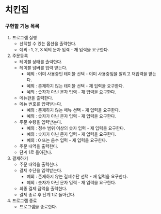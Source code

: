 # 치킨집

### 구현할 기능 목록

1. 프로그램 실행
    - 선택할 수 있는 옵션을 출력한다.
    - 예외 : 1, 2, 3 외의 문자 입력 - 재 입력을 요구한다.
2. 주문등록
    - 테이블 상태를 출력한다.
    - 테이블 넘버를 입력 받는다.
        - 예외 : 이미 사용중인 테이블 선택 - 이미 사용중임을 알리고 재입력을 받는다.
        - 예외 : 존재하지 않는 테이블 선택 - 재 입력을 요구한다.
        - 예외 : 숫자가 아닌 문자 입력 - 재 입력을 요구한다.
    - 메뉴판을 출력한다.
    - 메뉴 번호를 입력받는다.
        - 예외 : 존재하지 않는 메뉴 선택 - 재 입력을 요구한다.
        - 예외 : 숫자가 아닌 문자 입력 - 재 입력을 요구한다.
    - 주문 수량을 입력받는다.
        - 예외 : 정수 범위 이상의 숫자 입력 - 재 입력을 요구한다.
        - 예외 : 숫자가 아닌 문자 입력 - 재 입력을 요구한다.
        - 예외 : 0 또는 음수 입력 - 재 입력을 요구한다.
    - 주문 내역을 출력한다.
    - 단계 1로 돌아간다.
3. 결제하기
    - 주문 내역을 출력한다.
    - 결제 수단을 입력받는다.
        - 예외 : 존재하지 않는 결제수단 선택 - 재 입력을 요구한다.
        - 예외 : 숫자가 아닌 문자 입력 - 재 입력을 요구한다.
    - 최종 결제 금액을 출력한다.
    - 결제 종료 후 단계 1로 돌아간다.
4. 프로그램 종료
    - 프로그램을 종료한다.